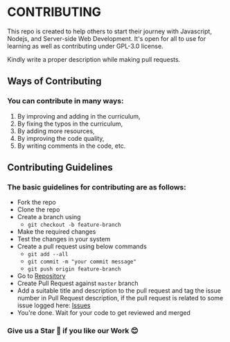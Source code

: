 # CONTRIBUTING

This repo is created to help others to start their journey with Javascript, Nodejs, and Server-side Web Development. It's open for all to use for learning as well as contributing under GPL-3.0 license.

Kindly write a proper description while making pull requests.

## Ways of Contributing

### You can contribute in many ways:

1. By improving and adding in the curriculum,
2. By fixing the typos in the curriculum,
3. By adding more resources,
4. By improving the code quality,
5. By writing comments in the code, etc.

## Contributing Guidelines

### The basic guidelines for contributing are as follows:

- Fork the repo
- Clone the repo
- Create a branch using 
  - `git checkout -b feature-branch`
- Make the required changes
- Test the changes in your system
- Create a pull request using below commands
  - `git add --all`
  - `git commit -m "your commit message"`
  - `git push origin feature-branch`
- Go to [Repository](https://github.com/iampavangandhi/TheNodeCourse)
- Create Pull Request against `master` branch
- Add a suitable title and description to the pull request and tag the issue number in Pull Request description, if the pull request is related to some issue logged here: [Issues](https://github.com/iampavangandhi/TheNodeCourse/issues)
- You're done. Wait for your code to get reviewed and merged

### Give us a Star 🌟 if you like our Work 😊
